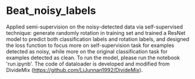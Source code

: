 # Beat_noisy_labels
Applied semi-supervision on the noisy-detected data via self-supervised technique: generate randomly rotation in training set and trained a ResNet model to predict both classification labels and rotation labels, and designed the loss function to focus more on self-supervision task for examples detected as noisy, while more on the original classification task for examples detected as clean. 
To run the model, please run the notebook 'run.ipynb'.
The code of dataloader is developed and modified from DivideMix (https://github.com/LiJunnan1992/DivideMix).
